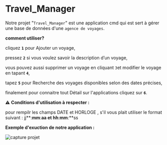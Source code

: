 # Travel_Manager


Notre projet "`Travel_Manager`" est une application cmd qui est sert à gérer une base de données d'une `agence de voyages`.

**comment utiliser?**

cliquez  **`1`** pour  Ajouter un voyage,

pressez  **`2`**  si vous voulez savoir la description d’un voyage,

vous pouvez aussi supprimer un voyage en cliquant `3`et modifier le voyage en tapant **`4`**,

tapez **`5`** pour Recherche des voyages disponibles selon des dates précises,

finalement pour connaitre tout Détail sur l'applications cliquez sur **`6`**.

⚠️ **Conditions d'utilisation à respecter :**

pour rempilr les champs DATE et HORLOGE , s'il vous plait utiliser le format suivant :     jj**:**mm**:**aa  et hh**:**mm**:**ss 


**Exemple d'exuction de notre application :**



![capture projet](https://user-images.githubusercontent.com/121571508/210152117-452ad0ab-f425-4014-b30d-8717230bb9ff.png)


